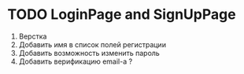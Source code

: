 # TODO LoginPage and SignUpPage
1. Верстка
2. Добавить имя в список полей регистрации
3. Добавить возможность изменить пароль
4. Добавить верификацию email-а ?



